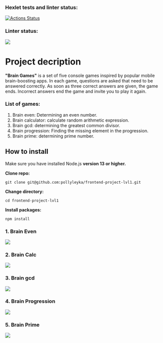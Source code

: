 ### Hexlet tests and linter status:
[![Actions Status](https://github.com/dofalami/frontend-project-44/workflows/hexlet-check/badge.svg)](https://github.com/dofalami/frontend-project-44/actions)

### Linter status:
<a href="https://codeclimate.com/github/dofalami/frontend-project-44/maintainability"><img src="https://api.codeclimate.com/v1/badges/d9c7c278fd88adfbef2e/maintainability" /></a>

# Project decription
**"Brain Games"** is a set of five console games inspired by popular mobile brain-boosting apps. In each game, questions are asked that need to be answered correctly. As soon as three correct answers are given, the game ends. Incorrect answers end the game and invite you to play it again.

### List of games:
1. Brain even: Determining an even number.
2. Brain calculator: calculate random arithmetic expression.
3. Brain gcd: determining the greatest common divisor.
4. Brain progression: Finding the missing element in the progression.
5. Brain prime: determining prime number.

## How to install
Make sure you have installed Node.js **version 13 or higher.**

**Clone repo:**
```
git clone git@github.com:pollyleyka/frontend-project-lvl1.git
```

**Change directory:**
```
cd frontend-project-lvl1
```

**Install packages:**
```
npm install
```

### 1. Brain Even

<a href="https://asciinema.org/a/ruR3z6rP3z2BNDc2EhkB3c0dv" target="_blank"><img src="https://asciinema.org/a/ruR3z6rP3z2BNDc2EhkB3c0dv.svg" /></a>

### 2. Brain Calc

<a href="https://asciinema.org/a/530347" target="_blank"><img src="https://asciinema.org/a/530347.svg" /></a>

### 3. Brain gcd

<a href="https://asciinema.org/a/532347" target="_blank"><img src="https://asciinema.org/a/532347.svg" /></a>

### 4. Brain Progression

<a href="https://asciinema.org/a/533566" target="_blank"><img src="https://asciinema.org/a/533566.svg" /></a>

### 5. Brain Prime

<a href="https://asciinema.org/a/533587" target="_blank"><img src="https://asciinema.org/a/533587.svg" /></a>
